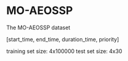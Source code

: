 # MO-AEOSSP

The MO-AEOSSP dataset 

[start_time, end_time, duration_time, priority]

training set size: 4x100000
test set size: 4x30
